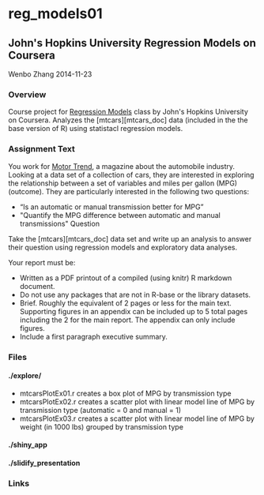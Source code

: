 # reg_models01
## John's Hopkins University Regression Models on Coursera
Wenbo Zhang	
2014-11-23

### Overview
Course project for [Regression Models][coursera_reg_models] class by John's Hopkins University on Coursera. Analyzes the [mtcars][mtcars_doc] data (included in the the base version of R) using statistacl regression models.

### Assignment Text
You work for [Motor Trend][motor_trend], a magazine about the automobile industry. Looking at a data set of a collection of cars, they are interested in exploring the relationship between a set of variables and miles per gallon (MPG) (outcome). They are particularly interested in the following two questions:

* “Is an automatic or manual transmission better for MPG”
* "Quantify the MPG difference between automatic and manual transmissions"
Question

Take the [mtcars][mtcars_doc] data set and write up an analysis to answer their question using regression models and exploratory data analyses.

Your report must be:

* Written as a PDF printout of a compiled (using knitr) R markdown document.
* Do not use any packages that are not in R-base or the library datasets.
* Brief. Roughly the equivalent of 2 pages or less for the main text. Supporting figures in an appendix can be included up to 5 total pages including the 2 for the main report. The appendix can only include figures.
* Include a first paragraph executive summary.

### Files
#### ./explore/
* mtcarsPlotEx01.r creates a box plot of MPG by transmission type
* mtcarsPlotEx02.r creates a scatter plot with linear model line of MPG by transmission type (automatic = 0 and manual = 1)
* mtcarsPlotEx03.r creates a scatter plot with linear model line of MPG by weight (in 1000 lbs) grouped by transmission type

#### ./shiny_app

#### ./slidify_presentation

### Links
[coursera_reg_models]: https://www.coursera.org/course/regmods
[mtcars_do]: http://stat.ethz.ch/R-manual/R-devel/library/datasets/html/mtcars.html
[motor_trend]: http://www.motortrend.com/